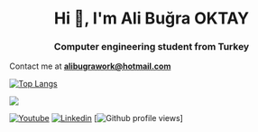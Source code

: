 <h1 align="center">Hi 👋, I'm Ali Buğra OKTAY</h1>
<h3 align="center">Computer engineering student from Turkey</h3>
   
   
   Contact me at **alibugrawork@hotmail.com**
   
   [![Top Langs](https://github-readme-stats.vercel.app/api/top-langs/?username=alibugra007&layout=compact)](https://github.com/RubyWallby)
<p> <img align="center" src="https://github-readme-stats.vercel.app/api?username=alibugra007&show_icons=true&theme=algolia" ;"alt="alibugra007" /></p>
<p align="center">
  
   [![Youtube](https://img.shields.io/static/v1?label=&message=Youtube&color=red)](https://www.youtube.com/channel/UCJppCXZ8aZrQeq8PUBZsAHg/featured)
 [![Linkedin](https://img.shields.io/badge/-Ali%20Bugra%20OKTAY-blue?style=flat-square&logo=Linkedin&logoColor=white&link=https://www.linkedin.com/in/alibugraoktay)](https://www.linkedin.com/in/alibugraoktay)
   [![Github profile views](https://gpvc.arturio.dev/alibugra007)]
